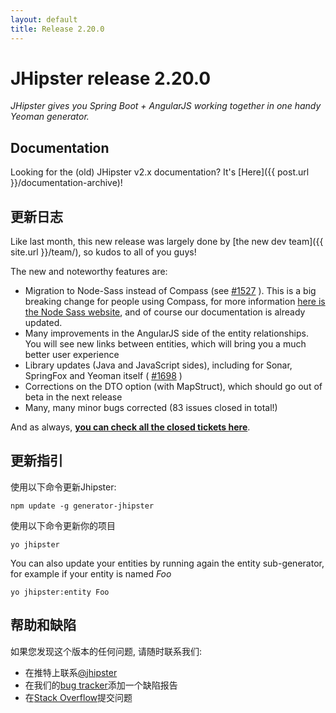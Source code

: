 ```yaml
---
layout: default
title: Release 2.20.0
---
```


JHipster release 2.20.0
==================

*JHipster gives you Spring Boot + AngularJS working together in one handy Yeoman generator.*

Documentation
----------

Looking for the (old) JHipster v2.x documentation? It's [Here]({{ post.url }}/documentation-archive)!

更新日志
----------

Like last month, this new release was largely done by [the new dev team]({{ site.url }}/team/), so kudos to all of you guys!

The new and noteworthy features are:

- Migration to Node-Sass instead of Compass (see [#1527](https://github.com/jhipster/generator-jhipster/issues/1527) ). This is a big breaking change for people using Compass, for more information [here is the Node Sass website](https://www.npmjs.com/package/node-sass), and of course our documentation is already updated.
- Many improvements in the AngularJS side of the entity relationships. You will see new links between entities, which will bring you a much better user experience
- Library updates (Java and JavaScript sides), including for Sonar, SpringFox and Yeoman itself ( [#1698](https://github.com/jhipster/generator-jhipster/issues/1698) )
- Corrections on the DTO option (with MapStruct), which should go out of beta in the next release
- Many, many minor bugs corrected (83 issues closed in total!)

And as always, __[you can check all the closed tickets here](https://github.com/jhipster/generator-jhipster/issues?q=milestone%3A2.20.0+is%3Aclosed)__.

更新指引
------------

使用以下命令更新Jhipster:

```
npm update -g generator-jhipster
```

使用以下命令更新你的项目

```
yo jhipster
```

You can also update your entities by running again the entity sub-generator, for example if your entity is named _Foo_

```
yo jhipster:entity Foo
```

帮助和缺陷
--------------

如果您发现这个版本的任何问题, 请随时联系我们:

- 在推特上联系[@jhipster](https://twitter.com/jhipster)
- 在我们的[bug tracker](https://github.com/jhipster/generator-jhipster/issues?state=open)添加一个缺陷报告
- 在[Stack Overflow](http://stackoverflow.com/tags/jhipster/info)提交问题
